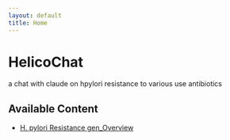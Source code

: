 ```yaml
---
layout: default
title: Home
---
```


# HelicoChat
a chat with claude on hpylori resistance to various use antibiotics

## Available Content
- [H. pylori Resistance gen_Overview](./overview_hPylori/data.md)